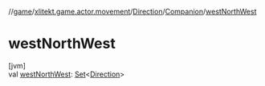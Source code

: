 //[game](../../../../index.md)/[xlitekt.game.actor.movement](../../index.md)/[Direction](../index.md)/[Companion](index.md)/[westNorthWest](west-north-west.md)

# westNorthWest

[jvm]\
val [westNorthWest](west-north-west.md): [Set](https://kotlinlang.org/api/latest/jvm/stdlib/kotlin.collections/-set/index.html)&lt;[Direction](../index.md)&gt;
